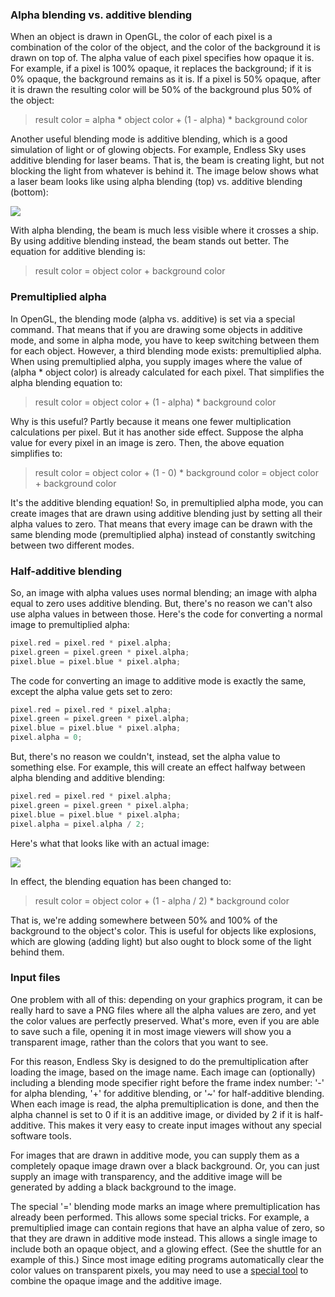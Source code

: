 ### Alpha blending vs. additive blending

When an object is drawn in OpenGL, the color of each pixel is a combination of the color of the object, and the color of the background it is drawn on top of. The alpha value of each pixel specifies how opaque it is. For example, if a pixel is 100% opaque, it replaces the background; if it is 0% opaque, the background remains as it is. If a pixel is 50% opaque, after it is drawn the resulting color will be 50% of the background plus 50% of the object:

> result color = alpha * object color + (1 - alpha) * background color

Another useful blending mode is additive blending, which is a good simulation of light or of glowing objects. For example, Endless Sky uses additive blending for laser beams. That is, the beam is creating light, but not blocking the light from whatever is behind it. The image below shows what a laser beam looks like using alpha blending (top) vs. additive blending (bottom):

![](http://endless-sky.github.io/images/alpha_vs_additive.jpg)

With alpha blending, the beam is much less visible where it crosses a ship. By using additive blending instead, the beam stands out better. The equation for additive blending is:

> result color = object color + background color

### Premultiplied alpha

In OpenGL, the blending mode (alpha vs. additive) is set via a special command. That means that if you are drawing some objects in additive mode, and some in alpha mode, you have to keep switching between them for each object. However, a third blending mode exists: premultiplied alpha. When using premultiplied alpha, you supply images where the value of (alpha * object color) is already calculated for each pixel. That simplifies the alpha blending equation to:

> result color = object color + (1 - alpha) * background color

Why is this useful? Partly because it means one fewer multiplication calculations per pixel. But it has another side effect. Suppose the alpha value for every pixel in an image is zero. Then, the above equation simplifies to:

> result color = object color + (1 - 0) * background color = object color + background color

It's the additive blending equation! So, in premultiplied alpha mode, you can create images that are drawn using additive blending just by setting all their alpha values to zero. That means that every image can be drawn with the same blending mode (premultiplied alpha) instead of constantly switching between two different modes.

### Half-additive blending

So, an image with alpha values uses normal blending; an image with alpha equal to zero uses additive blending. But, there's no reason we can't also use alpha values in between those. Here's the code for converting a normal image to premultiplied alpha:

```c++
pixel.red = pixel.red * pixel.alpha;
pixel.green = pixel.green * pixel.alpha;
pixel.blue = pixel.blue * pixel.alpha;
```

The code for converting an image to additive mode is exactly the same, except the alpha value gets set to zero:

```c++
pixel.red = pixel.red * pixel.alpha;
pixel.green = pixel.green * pixel.alpha;
pixel.blue = pixel.blue * pixel.alpha;
pixel.alpha = 0;
```

But, there's no reason we couldn't, instead, set the alpha value to something else. For example, this will create an effect halfway between alpha blending and additive blending:

```c++
pixel.red = pixel.red * pixel.alpha;
pixel.green = pixel.green * pixel.alpha;
pixel.blue = pixel.blue * pixel.alpha;
pixel.alpha = pixel.alpha / 2;
```

Here's what that looks like with an actual image:

![](http://endless-sky.github.io/images/blending_modes.jpg)

In effect, the blending equation has been changed to:

> result color = object color + (1 - alpha / 2) * background color

That is, we're adding somewhere between 50% and 100% of the background to the object's color. This is useful for objects like explosions, which are glowing (adding light) but also ought to block some of the light behind them.

### Input files

One problem with all of this: depending on your graphics program, it can be really hard to save a PNG files where all the alpha values are zero, and yet the color values are perfectly preserved. What's more, even if you are able to save such a file, opening it in most image viewers will show you a transparent image, rather than the colors that you want to see.

For this reason, Endless Sky is designed to do the premultiplication after loading the image, based on the image name. Each image can (optionally) including a blending mode specifier right before the frame index number: '-' for alpha blending, '+' for additive blending, or '~' for half-additive blending. When each image is read, the alpha premultiplication is done, and then the alpha channel is set to 0 if it is an additive image, or divided by 2 if it is half-additive. This makes it very easy to create input images without any special software tools.

For images that are drawn in additive mode, you can supply them as a completely opaque image drawn over a black background. Or, you can just supply an image with transparency, and the additive image will be generated by adding a black background to the image.

The special '=' blending mode marks an image where premultiplication has already been performed. This allows some special tricks. For example, a premultiplied image can contain regions that have an alpha value of zero, so that they are drawn in additive mode instead. This allows a single image to include both an opaque object, and a glowing effect. (See the shuttle for an example of this.) Since most image editing programs automatically clear the color values on transparent pixels, you may need to use a [special tool](https://github.com/endless-sky/endless-sky-tools/blob/master/blend.cpp) to combine the opaque image and the additive image.